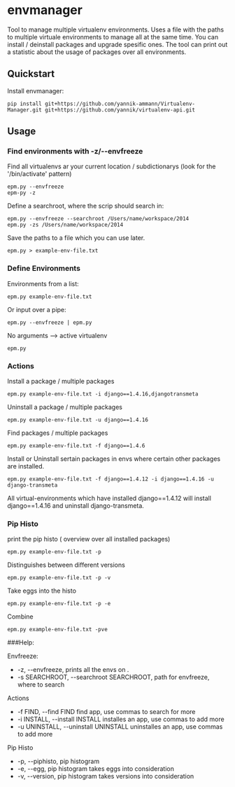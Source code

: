 # envmanager

Tool to manage multiple virtualenv environments. Uses a file with the paths to multiple virtuale environments to manage all at the same time. You can install / deinstall packages and upgrade spesific ones. The tool can print out a statistic about the usage of packages over all environments.



## Quickstart

Install envmanager:

    pip install git+https://github.com/yannik-ammann/Virtualenv-Manager.git git+https://github.com/yannik/virtualenv-api.git
    


## Usage

### Find environments with -z/--envfreeze

Find all virtualenvs ar your current location / subdictionarys (look for the '/bin/activate' pattern)

    epm.py --envfreeze
    epm-py -z
    
Define a searchroot, where the scrip should search in:

    epm.py --envfreeze --searchroot /Users/name/workspace/2014
    epm.py -zs /Users/name/workspace/2014
    
Save the paths to a file which you can use later.

    epm.py > example-env-file.txt

### Define Environments

Environments from a list:

    epm.py example-env-file.txt

Or input over a pipe:

    epm.py --envfreeze | epm.py

No arguments --> active virtualenv

    epm.py
    
### Actions

Install a package / multiple packages

    epm.py example-env-file.txt -i django==1.4.16,djangotransmeta
    
Uninstall a package / multiple packages
    
    epm.py example-env-file.txt -u django==1.4.16
        
Find packages / multiple packages

    epm.py example-env-file.txt -f django==1.4.6
    
Install or Uninstall sertain packages in envs where certain other packages are installed.

    epm.py example-env-file.txt -f django==1.4.12 -i django==1.4.16 -u django-transmeta
    
All virtual-environments which have installed django==1.4.12 will install django==1.4.16 and uninstall django-transmeta.
    
### Pip Histo

print the pip histo ( overview over all installed packages)

    epm.py example-env-file.txt -p
    
Distinguishes between different versions

    epm.py example-env-file.txt -p -v
    
Take eggs into the histo

    epm.py example-env-file.txt -p -e
    
Combine

    epm.py example-env-file.txt -pve
    
###Help:

Envfreeze:
*  -z, --envfreeze,      prints all the envs on .
*  -s SEARCHROOT, --searchroot SEARCHROOT, path for envfreeze, where to search

Actions
*  -f FIND, --find FIND  find app, use commas to search for more
*  -i INSTALL, --install INSTALL installes an app, use commas to add more
*  -u UNINSTALL, --uninstall UNINSTALL uninstalles an app, use commas to add more

Pip Histo
*  -p, --piphisto,        pip histogram
*  -e, --egg,             pip histogram takes eggs into consideration
*  -v, --version,         pip histogram takes versions into consideration
